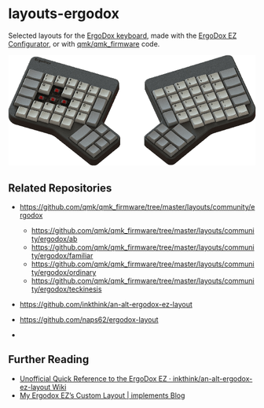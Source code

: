 # layouts-ergodox

Selected layouts for the [ErgoDox keyboard](https://www.ergodox.io/), made with the [ErgoDox EZ Configurator](http://configure.ergodox-ez.com/keyboard_layouts/qdgrvo/edit), or with [qmk/qmk_firmware](https://github.com/qmk/qmk_firmware/tree/master/layouts/community/ergodox/teckinesis) code.

![ErgoDox-original](ErgoDox-original-min.png)

## Related Repositories

* https://github.com/qmk/qmk_firmware/tree/master/layouts/community/ergodox
    * https://github.com/qmk/qmk_firmware/tree/master/layouts/community/ergodox/ab
    * https://github.com/qmk/qmk_firmware/tree/master/layouts/community/ergodox/familiar
    * https://github.com/qmk/qmk_firmware/tree/master/layouts/community/ergodox/ordinary
    * https://github.com/qmk/qmk_firmware/tree/master/layouts/community/ergodox/teckinesis

* https://github.com/inkthink/an-alt-ergodox-ez-layout

* https://github.com/naps62/ergodox-layout

* 

## Further Reading

* [Unofficial Quick Reference to the ErgoDox EZ · inkthink/an-alt-ergodox-ez-layout Wiki](https://github.com/inkthink/an-alt-ergodox-ez-layout/wiki/Unofficial-Quick-Reference-to-the-ErgoDox-EZ)
* [My Ergodox EZ’s Custom Layout | implements Blog](https://implementsblog.com/2016/10/16/my-ergodox-ezs-custom-layout/)
